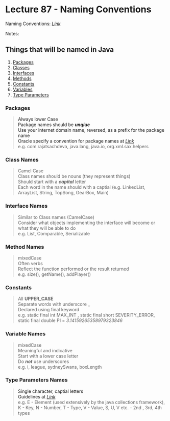 # Lecture 87 - Naming Conventions 

Naming Conventions: [*Link*](https://docs.oracle.com/javase/tutorial/java/nutsandbolts/variables.html#naming)<br />

Notes: <br />

## Things that will be named in Java
1. [Packages](#packages)
2. [Classes](#classes)
3. [Interfaces](#interfaces)
4. [Methods](#methods)
5. [Constants](#constants)
6. [Variables](#variables)
7. [Type Parameters](#typeparameters)

### Packages <a name="packages">
> Always lower Case <br />
> Package names should be ***unqiue*** <br />
> Use your internet domain name, reversed, as a prefix for the package name <br />
> Oracle specify a convention for package names at [*Link*](https://docs.oracle.com/javase/specs/jls/se6/html/packages.html#7.7) <br />
> e.g. com.rajatsachdeva, java.lang, java.io, org.xml.sax.helpers <br />

### Class Names <a name="classes">
> Camel Case <br />
> Class names should be nouns (they represent things) <br />
> Should start with a ***capital*** letter <br />
> Each word in the name should with a captial (e.g. LinkedList, ArrayList, String, TopSong, GearBox, Main) <br />

### Interface Names <a name="interfaces">
> Similar to Class names (CamelCase) <br />
> Consider what objects implementing the interface will become or what they will be able to do <br />
> e.g. List, Comparable, Serializable <br />

### Method Names <a name="methods">
> mixedCase <br />
> Often verbs <br />
> Reflect the function performed or the result returned <br />
> e.g. size(), getName(), addPlayer() <br />

### Constants <a name="constants">
> All **UPPER_CASE** <br />
> Separate words with underscore _ <br />
> Declared using final keyword <br />
> e.g. static final int MAX_INT , static final short SEVERITY_ERROR, static final double PI = *3.14159265358979323846* <br />

### Variable Names <a name="variables">
> mixedCase <br />
> Meaningful and indicative <br />
> Start with a lower case letter <br />
> Do ***not*** use underscores <br />
> e.g. i, league, sydneySwans, boxLength <br />
  
### Type Parameters Names <a name="typeparameters">
> Single character, captial letters <br />
> Guidelines at [*Link*](https://docs.oracle.com/javase/tutorial/java/generics/types.html) <br />
> e.g. E - Element (used extensively by the java collections framework), K - Key, N - Number, T - Type, V - Value, S, U, V etc. - 2nd , 3rd, 4th types <br />
      
